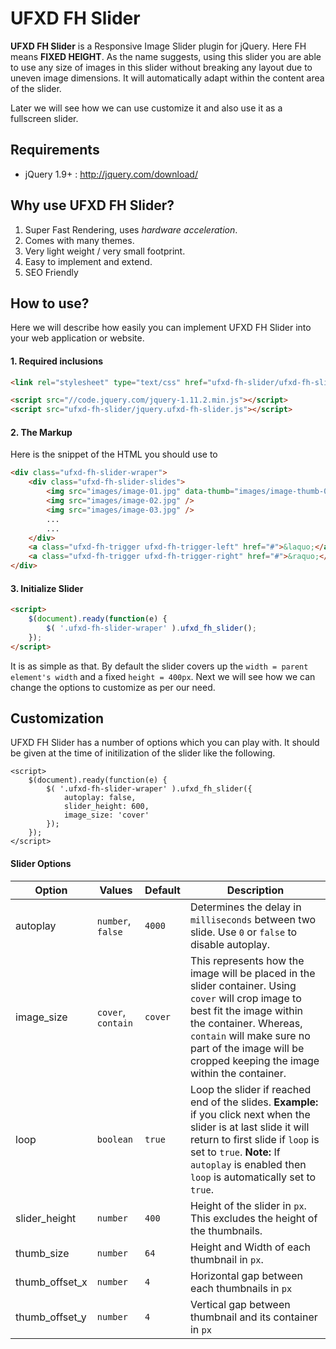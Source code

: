 # UFXD FH Slider

**UFXD FH Slider** is a Responsive Image Slider plugin for jQuery. Here FH means **FIXED HEIGHT**. As the name suggests, using this slider you are able to use any size of images in this slider without breaking any layout due to uneven image dimensions. It will automatically adapt within the content area of the slider.

Later we will see how we can use customize it and also use it as a fullscreen slider.

## Requirements
- jQuery 1.9+ : http://jquery.com/download/

## Why use UFXD FH Slider?
1. Super Fast Rendering, uses *hardware acceleration*.
2. Comes with many themes.
3. Very light weight / very small footprint.
4. Easy to implement and extend.
5. SEO Friendly

## How to use?
Here we will describe how easily you can implement UFXD FH Slider into your web application or website.

#### 1. Required inclusions
```html
<link rel="stylesheet" type="text/css" href="ufxd-fh-slider/ufxd-fh-slider.css" />

<script src="//code.jquery.com/jquery-1.11.2.min.js"></script>
<script src="ufxd-fh-slider/jquery.ufxd-fh-slider.js"></script>
```

#### 2. The Markup
Here is the snippet of the HTML you should use to 
```html
<div class="ufxd-fh-slider-wraper">
	<div class="ufxd-fh-slider-slides">
		<img src="images/image-01.jpg" data-thumb="images/image-thumb-01.jpg" />
		<img src="images/image-02.jpg" />
		<img src="images/image-03.jpg" />
		...
		...
	</div>
	<a class="ufxd-fh-trigger ufxd-fh-trigger-left" href="#">&laquo;</a>
	<a class="ufxd-fh-trigger ufxd-fh-trigger-right" href="#">&raquo;</a>
</div>
```
#### 3. Initialize Slider
```html
<script>
    $(document).ready(function(e) {
        $( '.ufxd-fh-slider-wraper' ).ufxd_fh_slider();
    });
</script>
```
It is as simple as that. By default the slider covers up the `width = parent element's width` and a fixed `height = 400px`. Next we will see how we can change the options to customize as per our need.

## Customization
UFXD FH Slider has a number of options which you can play with. It should be given at the time of initilization of the slider like the following.
```
<script>
    $(document).ready(function(e) {
        $( '.ufxd-fh-slider-wraper' ).ufxd_fh_slider({
            autoplay: false,
            slider_height: 600,
            image_size: 'cover'
        });
    });
</script>
```
#### Slider Options
|    Option    |    Values   |    Default    |    Description   |
|--------------|-------------|---------------|------------------|
| autoplay | `number`, `false` | `4000` | Determines the delay in `milliseconds` between two slide. Use `0` or `false` to disable autoplay. |
| image_size | `cover`, `contain` | `cover` | This represents how the image will be placed in the slider container. Using `cover` will crop image to best fit the image within the container. Whereas, `contain` will make sure no part of the image will be cropped keeping the image within the container. |
| loop | `boolean` | `true` | Loop the slider if reached end of the slides. **Example:** if you click next when the slider is at last slide it will return to first slide if `loop` is set to `true`. **Note:** If `autoplay` is enabled then `loop` is automatically set to `true`.  |
| slider_height | `number` | `400` | Height of the slider in `px`. This excludes the height of the thumbnails. |
| thumb_size | `number` | `64` | Height and Width of each thumbnail in `px`. |
| thumb_offset_x | `number` | `4` | Horizontal gap between each thumbnails in `px` |
| thumb_offset_y | `number` | `4` | Vertical gap between thumbnail and its container in `px` |
